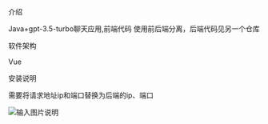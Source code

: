 介绍

Java+gpt-3.5-turbo聊天应用,前端代码 使用前后端分离，后端代码见另一个仓库

软件架构

Vue


安装说明

需要将请求地址ip和端口替换为后端的ip、端口

![输入图片说明](%E6%88%AA%E5%B1%8F2023-03-21%2020.26.05.png)


